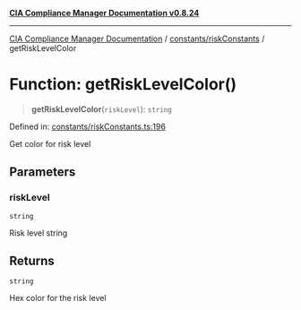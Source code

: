 [**CIA Compliance Manager Documentation v0.8.24**](../../../README.md)

***

[CIA Compliance Manager Documentation](../../../modules.md) / [constants/riskConstants](../README.md) / getRiskLevelColor

# Function: getRiskLevelColor()

> **getRiskLevelColor**(`riskLevel`): `string`

Defined in: [constants/riskConstants.ts:196](https://github.com/Hack23/cia-compliance-manager/blob/8f5d084752ccee354557e96bf8b49239fb671c91/src/constants/riskConstants.ts#L196)

Get color for risk level

## Parameters

### riskLevel

`string`

Risk level string

## Returns

`string`

Hex color for the risk level
